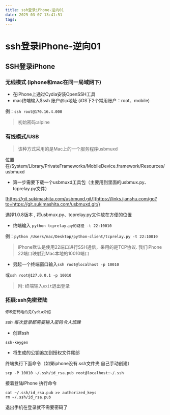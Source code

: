 ```yaml
---
title: ssh登录iPhone-逆向01
date: 2025-03-07 13:41:51
tags:
---
```


# ssh登录iPhone-逆向01

## SSH登录iPhone

### 无线模式 (iphone和mac在同一局域网下)

- 在iPhone上通过Cydia安装OpenSSH工具
- mac终端输入$ssh 账户@ip地址 (iOS下2个常用账户：root、mobile)

例：`ssh root@170.16.4.000`

> 初始密码:alpine

### 有线模式/USB

> 该种方式采用的是Mac上的一个服务程序usbmuxd

位置在/System/Library/PrivateFrameworks/MobileDevice.framework/Resources/usbmuxd

- 第一步需要下载一个usbmuxd工具包（主要用到里面的usbmux.py、tcprelay.py文件）

[https://git.sukimashita.com/usbmuxd.git/](https://links.jianshu.com/go?to=https://git.sukimashita.com/usbmuxd.git/)

选择1.0.8版本 , 将usbmux.py、tcprelay.py文件放在方便的位置

- 终端输入 `python tcprelay.py的路径 -t 22:10010`

例：`python /Users/mac/Desktop/python-client/tcprelay.py -t 22:10010`

> iPhone默认是使用22端口进行SSH通信，采用的是TCP协议. 我们iPhone 22端口映射到Mac本地的10010端口

- 另起一个终端窗口输入`ssh root@localhost -p 10010`

或`ssh root@127.0.0.1 -p 10010`

> 附: 终端输入`exit`退出登录

### 拓展:ssh免密登陆

```
修改密码啥的见Cydia介绍
```

*ssh 每次登录都需要输入密码令人烦躁*

- 创建ssh

```
ssh-keygen
```

- 将生成的公钥追加到授权文件尾部

终端执行下面命令（如果iphone没有.ssh文件夹 自己手动创建）

```
scp -P 10010 ~/.ssh/id_rsa.pub root@localhost:~/.ssh
```

接着登陆iPhone 执行命令

```
cat ~/.ssh/id_rsa.pub >> authorized_keys
rm ~/.ssh/id_rsa.pub
```

退出手机在登录就不需要密码了
